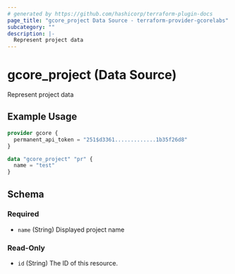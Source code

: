 ```yaml
---
# generated by https://github.com/hashicorp/terraform-plugin-docs
page_title: "gcore_project Data Source - terraform-provider-gcorelabs"
subcategory: ""
description: |-
  Represent project data
---
```


# gcore_project (Data Source)

Represent project data

## Example Usage

```terraform
provider gcore {
  permanent_api_token = "251$d3361.............1b35f26d8"
}

data "gcore_project" "pr" {
  name = "test"
}
```

<!-- schema generated by tfplugindocs -->
## Schema

### Required

- `name` (String) Displayed project name

### Read-Only

- `id` (String) The ID of this resource.



